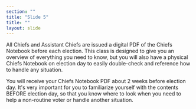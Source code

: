 ```yaml
---
section: ""
title: "Slide 5"
title: ""
layout: slide
---
```


All Chiefs and Assistant Chiefs are issued a digital PDF of the Chiefs Notebook before each election. This class is designed to give you an overview of everything you need to know, but you will also have a physical Chiefs Notebook on election day to easily double-check and reference how to handle any situation.

You will receive your Chiefs Notebook PDF about 2 weeks before election day. It's very important for you to familiarize yourself with the contents BEFORE election day, so that you know where to look when you need to help a non-routine voter or handle another situation.

